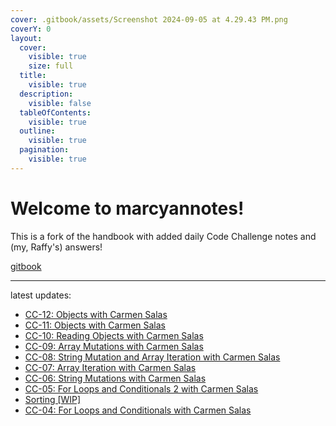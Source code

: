 ```yaml
---
cover: .gitbook/assets/Screenshot 2024-09-05 at 4.29.43 PM.png
coverY: 0
layout:
  cover:
    visible: true
    size: full
  title:
    visible: true
  description:
    visible: false
  tableOfContents:
    visible: true
  outline:
    visible: true
  pagination:
    visible: true
---
```


# Welcome to **marcyannotes**!

This is a fork of the handbook with added daily Code Challenge notes and (my, Raffy's) answers!

[gitbook](https://raffycastlee.gitbook.io/marcyannotes)

---

latest updates:

- [CC-12: Objects with Carmen Salas](codechallenge-curriculum/unit-2/20241023.md)
- [CC-11: Objects with Carmen Salas](codechallenge-curriculum/unit-2/20241022.md)
- [CC-10: Reading Objects with Carmen Salas](codechallenge-curriculum/unit-2/20241021.md)
- [CC-09: Array Mutations with Carmen Salas](codechallenge-curriculum/unit-2/20241017.md)
- [CC-08: String Mutation and Array Iteration with Carmen Salas](codechallenge-curriculum/unit-2/20241016.md)
- [CC-07: Array Iteration with Carmen Salas](codechallenge-curriculum/unit-2/20241015.md)
- [CC-06: String Mutations with Carmen Salas](codechallenge-curriculum/unit-2/20241010.md)
- [CC-05: For Loops and Conditionals 2 with Carmen Salas](codechallenge-curriculum/unit-1/20241009.md)
- [Sorting [WIP]](codechallenge-curriculum/sorting.md)
- [CC-04: For Loops and Conditionals with Carmen Salas](codechallenge-curriculum/unit-1/20241008.md)
